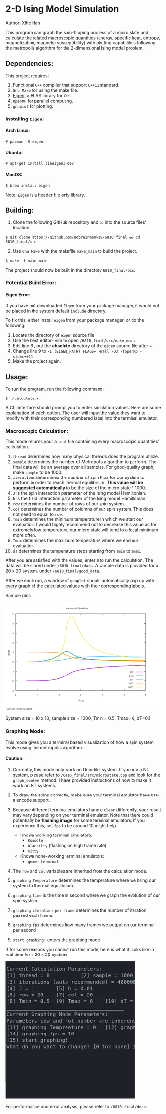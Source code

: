 # 2-D Ising Model Simulation 

Author: Xihe Han

This program can graph the spin-flipping process of a micro state and calculate the related macroscopic quantities (energy, specific heat, entropy, magnetization, magnetic susceptibility) with plotting capabilities following the metropolis algorithm for the 2-dimensional Ising model problem. 

## Dependencies:

This project requires:

1. Functional `C++` compiler that support `C++11` standard. 
2. `Gnu Make` for using the make file.
3. [Eigen](https://eigen.tuxfamily.org/index.php?title=Main_Page), a BLAS library for `C++`.
4. `OpenMP` for parallel computing.
5. `gnuplot` for plotting.

### Installing `Eigen`:

#### Arch Linux:

```shell
# pacman -S eigen
```

#### Ubuntu:

```shell
# apt-get install libeigen3-dev
```

#### MacOS:

```shell
$ brew install eigen
```

Note: `Eigen` is a header file only library.

 ## Building:

1. Clone the following GitHub repository and `cd` into the source files' location.

```shell
$ git clone https://github.com/nobrainmonkey/6810_final && cd 6810_final/src
```



2. Use `Gnu Make` with the makefile `make_main` to build the project.

```shell
$ make -f make_main
```

The project should now be built in the directory `6810_final/bin`.

### Potential Build Error:

#### Eigen Error:

If you have not downloaded `Eigen` from your package manager, it would not be placed in the system default `include` directory.

To fix this, either install `eigen` from your package manager, or do the following: 

1.  Locate the directory of `eigen` source file
2. Use the best editor- vim to open `/6810_final/src/make_main`
3. Edit line 6 , put the **absolute** directory of the `eigen` source file after `=`
4. Change line 9 to `-I (EIGEN_PATH) FLAGS= -Wall -O3 -fopenmp -std=c++11`
5. Make the project again.

## Usage:

To run the program, run the following command:

```shell
$ ./calculate.x
```

A CLI interface should prompt you to enter simulation values. Here are some explanation of each option. The user will input the value they want to modify with their corresponding numbered label into the terminal emulator.

### Macroscopic Calculation:

This mode returns your a `.dat` file containing every macroscopic quantities' calculation. 

1. `thread` determines how many physical threads does the program utilize.
2. `sample` determines the number of Metropolis algorithm to perform. The final data will be an average over all samples. For good-quality graph, make `sample` to be 1000.  
3. `iterations` determines the number of spin flips for our system to perform in order to reach thermal equilibrium. **This value will be suggested automatically** to be the size of the micro state * 1000.
4. `J` is the spin interaction parameter of the Ising model Hamiltonian.
5. `h` is the field interaction parameter of the Ising model Hamiltonian.
6. `row` determines the number of rows of our spin system.
7. `col` determines the number of columns of our spin system. This does not need to equal to `row`.
8. `Tmin` determines the minimum temperature in which we start our evaluation. I would highly recommend not to decrease this value as for extremely low temperature, our micro state will tend to a local minimum more often.
9. `Tmax` determines the maximum temperature where we end our evaluation.
10. `dT` determines the temperature steps starting from `Tmin` to `Tmax`. 

After you are satisfied with the values, enter `0` to run the calculation. The data will be stored under `/6810_final/data`. A sample data is provided for a 20 x 20 system. under `/6810_final/good_data`.

After we each run, a window of `gnuplot` should automatically pop up with every graph of the calculated values with their corresponding labels.

Sample plot:

![sample_plot](sample_plot.svg)

System size = 10 x 10, sample size = 1000, Tmin = 0.5, Tmax= 6, dT=0.1

### Graphing Mode:

This mode gives you a terminal based visualization of how a spin system evolve using the metropolis algorithm.

#### Caution:

1. Currently,  this mode only work on Unix-like system. If you run a NT system, please refer to `/6810_final/src/microstate.cpp` and look for the `graph_evolve` method. I have provided instructions of how to make it work on NT systems.
2. To draw the spins correctly, make sure your terminal emulator have `UTF-8` encode support. 
3. Because different terminal emulators handle `clear` differently, your result may vary depending on  your terminal emulator. Note that there could potentially be **flashing image** for some terminal emulators. If you experience this, set `fps` to be around 10 might help.
   * Known working terminal emulators:
     * `Konsole`
     * `Alacritty` (flashing on high frame rate)
     * `Kitty`
   * Known none-working terminal emulators:
     * `gnome-terminal` 

1. The `row` and `col` variables are inherited from the calculation mode.
2. `graphing Temperature` determines the temperature where we bring our system to thermal equilibrium.
3. `graphing time` is the time in second where we graph the evolution of our spin system.
4. `graphing iteration per frame` determines the number of iteration passed each frame.
5. `graphing fps` determines how many frames we output on our terminal per second
6. `start graphing!` enters the graphing mode.

If for some reasons you cannot run this mode, here is what it looks like in real time for a 20 x 20 system:

 ![evolve](evolve.gif)

For performance and error analysis, please refer to `/6810_final/docs`. 

